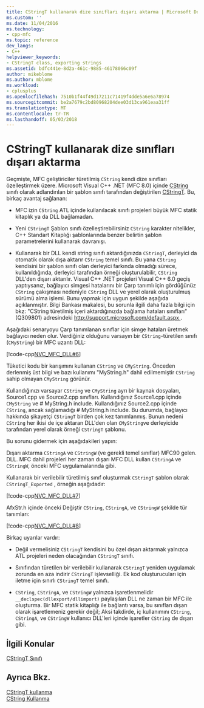 ```yaml
---
title: CStringT kullanarak dize sınıfları dışarı aktarma | Microsoft Docs
ms.custom: ''
ms.date: 11/04/2016
ms.technology:
- cpp-mfc
ms.topic: reference
dev_langs:
- C++
helpviewer_keywords:
- CStringT class, exporting strings
ms.assetid: bdfc441e-8d2a-461c-9885-46178066c09f
author: mikeblome
ms.author: mblome
ms.workload:
- cplusplus
ms.openlocfilehash: 7510b1f44f49d17211c71419f4dde5a6e6a78974
ms.sourcegitcommit: be2a7679c2bd80968204dee03d13ca961eaa31ff
ms.translationtype: MT
ms.contentlocale: tr-TR
ms.lasthandoff: 05/03/2018
---
```

# <a name="exporting-string-classes-using-cstringt"></a>CStringT kullanarak dize sınıfları dışarı aktarma
Geçmişte, MFC geliştiriciler türetilmiş `CString` kendi dize sınıfları özelleştirmek üzere. Microsoft Visual C++ .NET (MFC 8.0) içinde [CString](../atl-mfc-shared/using-cstring.md) sınıfı olarak adlandırılan bir şablon sınıfı tarafından değiştirilen [CStringT](../atl-mfc-shared/reference/cstringt-class.md). Bu, birkaç avantaj sağlanan:  
  
-   MFC izin `CString` ATL içinde kullanılacak sınıfı projeleri büyük MFC statik kitaplık ya da DLL bağlamadan.  
  
-   Yeni `CStringT` Şablon sınıfı özelleştirebilirsiniz `CString` karakter nitelikler, C++ Standart Kitaplığı şablonlarında benzer belirtin şablon parametrelerini kullanarak davranışı.  
  
-   Kullanarak bir DLL kendi string sınıfı aktardığınızda `CStringT`, derleyici da otomatik olarak dışa aktarır `CString` temel sınıfı. Bu yana `CString` kendisini bir şablon sınıfı olan derleyici farkında olmadığı sürece, kullanıldığında, derleyici tarafından örneği oluşturulabilir, `CString` DLL'den dışarı aktarılır. Visual C++ .NET projeleri Visual C++ 6.0 geçiş yaptıysanız, bağlayıcı simgesi hatalarını bir Çarp tanımlı için gördüğünüz `CString` çakışması nedeniyle `CString` DLL ve yerel olarak oluşturulmuş sürümü alma işlemi. Bunu yapmak için uygun şekilde aşağıda açıklanmıştır. Bilgi Bankası makalesi, bu sorunla ilgili daha fazla bilgi için bkz: "CString türetilmiş içeri aktardığınızda bağlama hataları sınıfları" (Q309801) adresindeki [ http://support.microsoft.com/default.aspx ](http://support.microsoft.com/default.aspx).  
  
 Aşağıdaki senaryoyu Çarp tanımlanan sınıflar için simge hataları üretmek bağlayıcı neden olur. Verdiğiniz olduğunu varsayın bir `CString`-türetilen sınıfı (`CMyString`) bir MFC uzantı DLL:  
  
 [!code-cpp[NVC_MFC_DLL#6](../atl-mfc-shared/codesnippet/cpp/exporting-string-classes-using-cstringt_1.cpp)]  
  
 Tüketici kodu bir karışımını kullanan `CString` ve `CMyString`. Önceden derlenmiş üst bilgi ve bazı kullanımı "MyString.h" dahil edilmemiştir `CString` sahip olmayan `CMyString` görünür.  
  
 Kullandığınızı varsayar `CString` ve `CMyString` ayrı bir kaynak dosyaları, Source1.cpp ve Source2.cpp sınıfları. Kullandığınız Source1.cpp içinde `CMyString` ve # MyString.h include. Kullandığınız Source2.cpp içinde `CString`, ancak sağlamadığı # MyString.h include. Bu durumda, bağlayıcı hakkında şikayetçi `CStringT` birden çok kez tanımlanmış. Bunun nedeni `CString` her ikisi de içe aktaran DLL'den olan `CMyString`ve derleyicide tarafından yerel olarak örneği `CStringT` şablonu.  
  
 Bu sorunu gidermek için aşağıdakileri yapın:  
  
 Dışarı aktarma `CStringA` ve `CStringW` (ve gerekli temel sınıflar) MFC90 gelen. DLL. MFC dahil projeleri her zaman dışarı MFC DLL kullan `CStringA` ve `CStringW`, önceki MFC uygulamalarında gibi.  
  
 Kullanarak bir verilebilir türetilmiş sınıf oluşturmak `CStringT` şablon olarak `CStringT_Exported` , örneğin aşağıdadır:  
  
 [!code-cpp[NVC_MFC_DLL#7](../atl-mfc-shared/codesnippet/cpp/exporting-string-classes-using-cstringt_2.cpp)]  
  
 AfxStr.h içinde önceki Değiştir `CString`, `CStringA`, ve `CStringW` şekilde tür tanımları:  
  
 [!code-cpp[NVC_MFC_DLL#8](../atl-mfc-shared/codesnippet/cpp/exporting-string-classes-using-cstringt_3.cpp)]  
  
 Birkaç uyarılar vardır:  
  
-   Değil vermelisiniz `CStringT` kendisini bu özel dışarı aktarmak yalnızca ATL projeleri neden olacağından `CStringT` sınıfı.  
  
-   Sınıfından türetilen bir verilebilir kullanarak `CStringT` yeniden uygulamak zorunda en aza indirir `CStringT` işlevselliği. Ek kod oluşturucuları için iletme için sınırlı `CStringT` temel sınıfı.  
  
-   `CString`, `CStringA`, ve `CStringW` yalnızca işaretlenmelidir `__declspec(dllexport/dllimport)` paylaşılan DLL ne zaman bir MFC ile oluşturma. Bir MFC statik kitaplığı ile bağlantı varsa, bu sınıfları dışarı olarak işaretlemeniz gerekir değil; Aksi takdirde, iç kullanımını `CString`, `CStringA`, ve `CStringW` kullanıcı DLL'leri içinde işaretler `CString` de dışarı gibi.  
  
## <a name="related-topics"></a>İlgili Konular  
 [CStringT Sınıfı](../atl-mfc-shared/reference/cstringt-class.md)  
  
## <a name="see-also"></a>Ayrıca Bkz.  
 [CStringT kullanma](../atl-mfc-shared/using-cstringt.md)   
 [CString Kullanma](../atl-mfc-shared/using-cstring.md)

